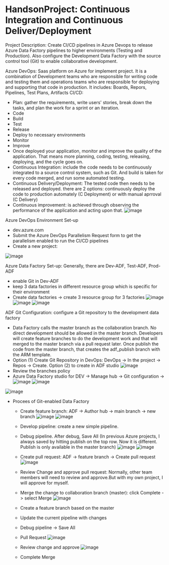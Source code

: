# HandsonProject: Continuous Integration and Continuous Deliver/Deployment

Project Description: Create CI/CD pipelines in Azure Devops to release Azure Data Factory pipelines to higher environments (Testing and Production). Also configure the Development Data Factory with the source control tool (Git) to enable collaborative development.

Azure DevOps: Saas platform on Azure for implement project. It is a combination of Development teams who are responsible for writing code and testing them and operations teams who are responsible for deploying and supporting that code in production. It includes: Boards, Repors, Pipelines, Test Plans, Artifacts
CI/CD: 

- Plan: gather the requirements, write users' stories, break down the tasks, and plan the work for a sprint or an iteration.
- Code
- Build
- Test
- Release
- Deploy to necessary environments
- Monitor
- Improve
- Once deployed your application, monitor and improve the quality of the application. That means more planning, coding, testing, releasing, deploying, and the cycle goes on.
- Continuous Integration: include the code needs to be continuously integrated to a source control system, such as Git. And build is taken for every code merged, and run some automated testing.
- Continuous Delivery/Deployment: The tested code then needs to be released and deployed. there are 2 options: continuously deploy the code to production automately (C Deployment) or with manual aprroval (C Delivery) 
- Continuous improvement: is achieved through observing the performance of the application and acting upon that.
![image](https://github.com/britneydang/HandsonProject_CICD/assets/110323703/a2ac57b6-26b7-4045-81f2-7c13df951523)

Azure DevOps Environment Set-up
- dev.azure.com
- Submit the Azure DevOps Parallelism Request form to get the parallelism enabled to run the CI/CD pipelines
- Create a new project:

![image](https://github.com/britneydang/HandsonProject_CICD/assets/110323703/09713709-553c-40db-96d6-023278cd2b1c)

Azure Data Factory Set-up: Generally, there are Dev-ADF, Test-ADF, Prod-ADF
- enable Git in Dev-ADF
- keep 3 data factories in different resource group which is specific for their environment
- Create data factories -> create 3 resource group for 3 factories
![image](https://github.com/britneydang/HandsonProject_CICD/assets/110323703/4fefbb47-f746-4496-bfba-5db0fa5cade3)
![image](https://github.com/britneydang/HandsonProject_CICD/assets/110323703/82c4c5c1-c72c-4402-bb98-0e9301fd4ad9)
![image](https://github.com/britneydang/HandsonProject_CICD/assets/110323703/ed370683-9481-452d-a3b3-e1246ad640b8)

ADF Git Configuration: configure a Git repository to the development data factory

- Data Factory calls the master branch as the collaboration branch. No direct development should be allowed in the master branch. Developers will create feature branches to do the development work and that will merged to the master branch via a pull request later. Once publish the code from the master branch, that creates the adf_publish branch with the ARM template.
- Option (1) Create Git Repository in DevOps: DevOps -> In the project -> Repos -> Create. Option (2) to create in ADF studio
![image](https://github.com/britneydang/HandsonProject_CICD/assets/110323703/1af1fd87-1a99-4da3-b2b6-b2c2dabd5e5f)
- Review the branches policy
- Azure Data Factory studio for DEV -> Manage hub -> Git configuration ->
![image](https://github.com/britneydang/HandsonProject_CICD/assets/110323703/60ab9ed7-d603-409c-b4e7-8c78ea3a10dd)
![image](https://github.com/britneydang/HandsonProject_CICD/assets/110323703/9a560dfa-6ef4-4f43-9296-901e46898c2d)

![image](https://github.com/britneydang/HandsonProject_CICD/assets/110323703/e557f72e-2e98-4e3f-b75b-ec6dc9dd8260)
- Procees of Git-enabled Data Factory
    - Create feature branch: ADF -> Author hub -> main branch -> new branch
![image](https://github.com/britneydang/HandsonProject_CICD/assets/110323703/08b1bbf1-a812-48b5-8959-a8af9b0da717)
![image](https://github.com/britneydang/HandsonProject_CICD/assets/110323703/f644519c-1668-4329-b261-01bac268b65a)
    - Develop pipeline: create a new simple pipeline.
    - Debug pipeline. After debug, Save All (In previous Azure projects, I always saved by hitting publish on the top row. Now it is different. Publish is only available in the master branch)
![image](https://github.com/britneydang/HandsonProject_CICD/assets/110323703/f647b152-b7af-49d1-9461-d16afc1162ca)
![image](https://github.com/britneydang/HandsonProject_CICD/assets/110323703/93e73e51-d9ad-42b3-8a87-816a729a354e)
    - Create pull request: ADF -> feature branch -> Create pull request
![image](https://github.com/britneydang/HandsonProject_CICD/assets/110323703/a4443cb2-8fd5-4623-80b8-fa704e0baa03)
    - Review Change and approve pull request: Normally, other team members will need to review and approve.But with my own project, I will approve for myself.
    - Merge the change to collaboration branch (master): click Complete -> select Merge
![image](https://github.com/britneydang/HandsonProject_CICD/assets/110323703/7b2d762a-9be1-4840-8baa-2d6abaaf88da)

    - Create a feature branch based on the master
    - Update the current pipeline with changes
    - Debug pipeline -> Save All
    - Pull Request
![image](https://github.com/britneydang/HandsonProject_CICD/assets/110323703/e5cc7eb0-1d96-4dd8-ae6d-15bfeb437bef)
    - Review change and approve
![image](https://github.com/britneydang/HandsonProject_CICD/assets/110323703/684e026e-d4bd-4535-941d-132c56738048)
    - Complete Merge






